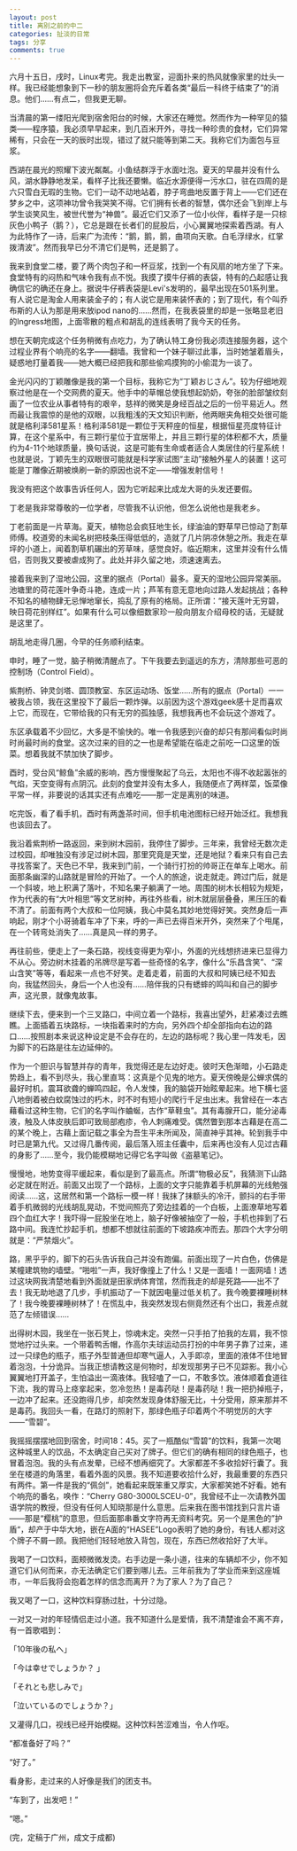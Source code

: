 ```yaml
---
layout: post
title: 离别之前的中二
categories: 扯淡的日常
tags: 分享
comments: true
---
```


六月十五日，戌时，Linux考完。我走出教室，迎面扑来的热风就像家里的灶头一样。我已经能想象到下一秒的朋友圈将会充斥着各类“最后一科终于结束了”的消息。他们……有点二，但我更无聊。

当清晨的第一缕阳光爬到宿舍阳台的时候，大家还在睡觉。然而作为一种罕见的猿类——程序猿，我必须早早起来，到几百米开外，寻找一种珍贵的食材，它们异常稀有，只会在一天的辰时出现，错过了就只能等到第二天。我称它们为面包与豆浆。

西湖在晨光的照耀下波光粼粼。小鱼结群浮于水面吐泡。夏天的早晨并没有什么风，湖水静静地发呆，看样子比我还要懒。临近水源便得一污水口，驻在四周的是六只雪白无瑕的生物。它们一动不动地站着，脖子弯曲地反置于背上——它们还在梦乡之中，这项神功曾令我哭笑不得。它们拥有长者的智慧，偶尔还会飞到岸上与学生谈笑风生，被世代誉为“神兽”。最近它们又添了一位小伙伴，看样子是一只棕灰色小鸭子（鹅？），它总是跟在长者们的屁股后，小心翼翼地探索着西湖。有人为此特作了一诗，后来广为流传：“鹅，鹅，鹅，曲项向天歌。白毛浮绿水，红掌拨清波”。然而我早已分不清它们是鸭，还是鹅了。

我来到食堂二楼，要了两个肉包子和一杯豆浆，找到一个有风扇的地方坐了下来。食堂特有的闷热和气味令我有点不悦。我摸了摸牛仔裤的表袋，特有的凸起感让我确信它的确还在身上。据说牛仔裤表袋是Levi's发明的，最早出现在501系列里。有人说它是淘金人用来装金子的；有人说它是用来装怀表的；到了现代，有个叫乔布斯的人认为那是用来放ipod nano的......然而，在我表袋里的却是一张略显老旧的Ingress地图，上面零散的粗点和胡乱的连线表明了我今天的任务。

想在天朝完成这个任务稍微有点吃力，为了确认特工身份我必须连接服务器，这个过程业界有个响亮的名字——翻墙。我曾和一个妹子聊过此事，当时她皱着眉头，疑惑地打量着我——她大概已经把我和那些偷鸡摸狗的小偷混为一谈了。

金光闪闪的丁颖雕像是我的第一个目标，我称它为“丁颖おじさん”。较为仔细地观察过他是在一个交网费的夏天。他手中的草帽总使我想起奶奶，夸张的脸部皱纹刻画了一位农业从事者特有的艰辛，慈祥的微笑是身经百战之后的一份平易近人。然而最让我震惊的是他的双眼，以我粗浅的天文知识判断，他两眼夹角相交处很可能就是格利泽581星系！格利泽581是一颗位于天秤座的恒星，根据恒星亮度特征计算，在这个星系中，有三颗行星位于宜居带上，并且三颗行星的体积都不大，质量约为4-11个地球质量，换句话说，这是可能有生命或者适合人类居住的行星系统！也就是说，丁颖先生的双眼很可能就是科学家试图“主动”接触外星人的装置！这可能是丁雕像近期被焕刷一新的原因也说不定——增强发射信号！

我没有把这个故事告诉任何人，因为它听起来比成龙大哥的头发还要假。

丁老是我非常尊敬的一位学者，尽管我不认识他，但怎么说他也是我老乡。

丁老前面是一片草海。夏天，植物总会疯狂地生长，绿油油的野草早已惊动了割草师傅。校道旁的未闻名树把枝条压得低低的，造就了几片阴凉休憩之所。我走在草坪的小道上，闻着割草机碾出的芳草味，感觉良好。临近期末，这里并没有什么情侣，否则我又要被虐成狗了。此处并非久留之地，须速速离去。

接着我来到了湿地公园，这里的据点（Portal）最多。夏天的湿地公园异常美丽。池塘里的荷花莲叶争奇斗艳，连成一片；芦苇有意无意地向过路人发起挑战；各种不知名的植物肆无忌惮地窜长，捣乱了原有的格局。正所谓：“接天莲叶无穷碧，映日荷花别样红”。如果有什么可以像细数家珍一般向朋友介绍母校的话，无疑就是这里了。

胡乱地走得几圈，今早的任务顺利结束。

申时，睡了一觉，脑子稍微清醒点了。下午我要去到遥远的东方，清除那些可恶的控制场（Control Field）。

紫荆桥、钟灵剑塔、圆顶教室、东区运动场、饭堂……所有的据点（Portal）一一被我占领，我在这里投下了最后一颗炸弹。以前因为这个游戏geek感十足而喜欢上它，而现在，它带给我的只有无穷的孤独感，我想我再也不会玩这个游戏了。

东区承载着不少回忆，大多是不愉快的。唯一令我感到兴奋的却只有那间看似时尚时尚最时尚的食堂。这次过来的目的之一也是希望能在临走之前吃一口这里的饭菜。想着我就不禁加快了脚步。

酉时，受台风“鲸鱼”余威的影响，西方慢慢聚起了乌云，太阳也不得不收起嚣张的气焰，天空变得有点阴沉。此刻的食堂并没有太多人，我随便点了两样菜，饭菜像平常一样，非要说的话其实还有点难吃——那一定是离别的味道。

吃完饭，看了看手机，酉时有两盏茶时间，但手机电池图标已经开始泛红。我想我也该回去了。

我沿着紫荆桥一路返回，来到树木园前，我停住了脚步。三年来，我曾经无数次走过校园，却唯独没有涉足过树木园，那里究竟是天堂，还是地狱？看来只有自己去寻找答案了。天色已不早，我来到门前，一个骑行打扮的帅哥正在单车上喝水。前面那条幽深的山路就是冒险的开始了。一个人的旅途，说走就走。跨过门后，就是一个斜坡，地上积满了落叶，不知名果子躺满了一地。周围的树木长相较为规矩，作为代表的有“大叶相思”等文艺树种，再往外些看，树木就层层叠叠，黑压压的看不清了。前面有两个大叔和一位阿姨，我心中莫名其妙地觉得好笑。突然身后一声响起，刚才个小哥骑着车冲了下来，呼的一声已去得百米开外，突然来了个甩尾，在一个转弯处消失了……真是风一样的男子。

再往前些，便走上了一条石路，视线变得更为窄小，外面的光线想挤进来已显得力不从心。旁边树木挂着的吊牌尽是写着一些奇怪的名字，像什么“乐昌含笑”、“深山含笑”等等，看起来一点也不好笑。走着走着，前面的大叔和阿姨已经不知去向，我猛然回头，身后一个人也没有……陪伴我的只有蟋蟀的鸣叫和自己的脚步声，这光景，就像鬼故事。

继续下去，便来到一个三叉路口，中间立着一个路标，我喜出望外，赶紧凑过去瞧瞧。上面插着五块路标，一块指着来时的方向，另外四个却全部指向右边的路口……按照剧本来说这种设定是不会存在的，左边的路标呢？我心里一阵发毛，因为脚下的石路是往左边延伸的。

作为一个胆识与智慧并存的青年，我觉得还是左边好走。彼时天色渐暗，小石路走势趋上，看不到尽头，我心里直骂：这真是个见鬼的地方。夏天傍晚是公蝉求偶的最好时机，震耳欲聋的蝉鸣四起，令人发悚，我的脑袋开始眩晕起来。地下横七竖八地倒着被白蚊腐蚀过的朽木，时不时有短小的爬行千足虫出末。我曾经在一本古藉看过这种生物，它们的名字叫作蛐蜒，古作“草鞋虫”。其有毒腺开口，能分泌毒液，触及人体皮肤后即可致局部疱疹，令人刺痛难受。偶然瞥到那本古藉是在高二的某个晚上，古藉上面记载之事全为吾生平未所闻及，简直神乎其神。轮到我手中时已是第九代。又过得几番传阅，最后落入班主任囊中，后来再也没有人见过古藉的身影了……至今，我仍能模糊地记得它名字叫做《盗墓笔记》。

慢慢地，地势变得平缓起来，看似是到了最高点。所谓“物极必反”，我猜测下山路必定就在附近。前面又出现了一个路标，上面的文字只能靠着手机屏幕的光线勉强阅读……这，这居然和第一个路标一模一样！我抹了抹额头的冷汗，颤抖的右手带着手机微弱的光线胡乱晃动，不觉间照亮了旁边挂着的一个白板，上面潦草地写着四个血红大字！我吓得一屁股坐在地上，脑子好像被抽空了一般，手机也摔到了石路中间。我连忙抄起手机，想都不想就往前面的下坡路疾冲而去。那四个大字分明就是：“严禁烟火”。

路，黑乎乎的，脚下的石头告诉我自己并没有跑偏。前面出现了一片白色，仿佛是某幢建筑物的墙壁。“啪啦”一声，我好像撞上了什么！又是一面墙！一面网墙！透过这块网我清楚地看到外面就是田家炳体育馆，然而我走的却是死路——出不了去！我无助地退了几步，手机振动了一下就因电量过低关机了。我今晚要裸睡树林了！我今晚要裸睡树林了！在慌乱中，我突然发现右侧竟然还有个出口，我差点就范了左倾错误……

出得树木园，我坐在一张石凳上，惊魂未定。突然一只手拍了拍我的左肩，我不惊觉地拧过头来。一个带着鸭舌帽，作高尔夫球运动员打扮的中年男子靠了过来，递过一只绿色的瓶子，瓶子外型普通但却寒气逼人，入手即凉，里面的液体不住地冒着泡泡，十分诡异。当我正想请教这是何物时，却发现那男子已不见踪影。我小心翼翼地打开盖子，生怕溢出一滴液体。我轻嗑了一口，不敢多饮。液体顺着食道往下流，我的胃马上痉挛起来，忽冷忽热！是毒药哒！是毒药哒！我一把扔掉瓶子，一边冲了起来。还没跑得几步，却突然发现身体舒服无比，十分受用，原来那并不是毒药。我回头一看，在路灯的照射下，那绿色瓶子印着两个不明觉厉的大字——“雪碧”。

我摇摇摆摆地回到宿舍，时间18：45。买了一瓶酷似“雪碧”的饮料，我第一次喝这种城里人的饮品，不太确定自己买对了牌子。但它们的确有相同的绿色瓶子，也冒着泡泡。我的头有点发晕，已经不想再细究了。大家都差不多收拾好行囊了。我坐在楼道的角落里，看着外面的风景。我不知道要收拾什么好，我最重要的东西只有两件。第一件是我的“佩剑”，她看起来既笨重又厚实，大家都笑她不好看。她有个响亮的番名，唤作：“Cherry G80-3000LSCEU-0”，我曾经不止一次请教外国语学院的教授，但没有任何人知晓那是什么意思。后来我在图书馆找到只言片语——那是“樱桃”的意思，但后面那串番文字符再无资料考究。另一个是黑色的”护盾“，却产于中华大地，嵌在A面的“HASEE”Logo表明了她的身份，有钱人都对这个牌子不屑一顾。我把他们轻轻地放入背包，现在，东西已然收拾好了大半。

我喝了一口饮料，面颊微微发烫。右手边是一条小道，往来的车辆却不少，你不知道它们从何而来，亦无法确定它们要到哪儿去。三年前我为了学业而来到这座城市，一年后我将会抱着怎样的信念而离开？为了家人？为了自己？

我又喝了一口，这种饮料穿肠过肚，十分过隐。

一对又一对的年轻情侣走过小道。我不知道什么是爱情，我不清楚谁会不离不弃，有一首歌唱到：

「10年後の私へ」

「今は幸せでしょうか？ 」

「それとも悲しみで」

「泣いているのでしょうか？」

又灌得几口，视线已经开始模糊。这种饮料苦涩难当，令人作呕。

“都准备好了吗？”

“好了。”

看身影，走过来的人好像是我们的团支书。

“车到了，出发吧！”

“嗯。”

(完，定稿于广州，成文于成都)